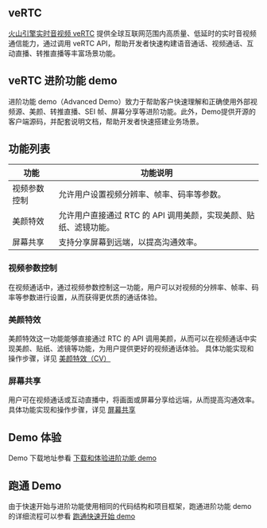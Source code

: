 
## **veRTC**
[火山引擎实时音视频 veRTC](https://www.volcengine.com/products/rtc) 提供全球互联网范围内高质量、低延时的实时音视频通信能力，通过调用 veRTC API，帮助开发者快速构建语音通话、视频通话、互动直播、转推直播等丰富场景功能。

## **veRTC 进阶功能 demo**
进阶功能 demo（Advanced Demo）致力于帮助客户快速理解和正确使用外部视频源、美颜、转推直播、SEI 帧、屏幕分享等进阶功能。此外，Demo提供开源的客户端源码，并配套说明文档，帮助开发者快速搭建业务场景。

## 功能列表
| 功能 | 功能说明 |
| --- | --- |
| 视频参数控制 <br/>  | 允许用户设置视频分辨率、帧率、码率等参数。 |
| 美颜特效 <br/>  | 允许用户直接通过 RTC 的 API 调用美颜，实现美颜、贴纸、滤镜功能。 <br/>  |
| 屏幕共享 | 支持分享屏幕到远端，以提高沟通效率。 |

### 视频参数控制
在视频通话中，通过视频参数控制这一功能，用户可以对视频的分辨率、帧率、码率等参数进行设置，从而获得更优质的通话体验。

### 美颜特效
美颜特效这一功能能够直接通过 RTC 的 API 调用美颜，从而可以在视频通话中实现美颜、贴纸、滤镜等功能，为用户提供更好的视频通话体验。
具体功能实现和操作步骤，详见 [美颜特效（CV）](https://www.volcengine.com/docs/6348/114717)

### 屏幕共享
用户可在视频通话或互动直播中，将画面或屏幕分享给远端，从而提高沟通效率。
具体功能实现和操作步骤，详见 [屏幕共享](https://www.volcengine.com/docs/6348/80225)

## **Demo 体验**
Demo 下载地址参看 [下载和体验进阶功能 demo](https://www.volcengine.com/docs/6348/75707#%E4%B8%8B%E8%BD%BD%E8%BF%9B%E9%98%B6%E5%8A%9F%E8%83%BD-demo) 

## **跑通 Demo**
由于快速开始与进阶功能使用相同的代码结构和项目框架，跑通进阶功能 demo 的详细流程可以参看 [跑通快速开始 demo](https://www.volcengine.com/docs/6348/70124)




